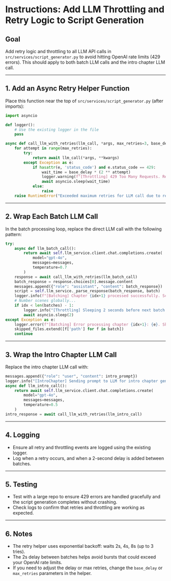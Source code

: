 # Instructions: Add LLM Throttling and Retry Logic to Script Generation

## Goal
Add retry logic and throttling to all LLM API calls in `src/services/script_generator.py` to avoid hitting OpenAI rate limits (429 errors). This should apply to both batch LLM calls and the intro chapter LLM call.

---

## 1. Add an Async Retry Helper Function
Place this function near the top of `src/services/script_generator.py` (after imports):

```python
import asyncio

def logger():
    # Use the existing logger in the file
    pass

async def call_llm_with_retries(llm_call, *args, max_retries=3, base_delay=2, **kwargs):
    for attempt in range(max_retries):
        try:
            return await llm_call(*args, **kwargs)
        except Exception as e:
            if hasattr(e, 'status_code') and e.status_code == 429:
                wait_time = base_delay * (2 ** attempt)
                logger.warning(f"[Throttling] 429 Too Many Requests. Retrying in {wait_time} seconds (attempt {attempt+1}/{max_retries})...")
                await asyncio.sleep(wait_time)
            else:
                raise
    raise RuntimeError("Exceeded maximum retries for LLM call due to repeated 429 errors.")
```

---

## 2. Wrap Each Batch LLM Call
In the batch processing loop, replace the direct LLM call with the following pattern:

```python
try:
    async def llm_batch_call():
        return await self.llm_service.client.chat.completions.create(
            model="gpt-4o",
            messages=messages,
            temperature=0.7
        )
    response = await call_llm_with_retries(llm_batch_call)
    batch_response = response.choices[0].message.content
    messages.append({"role": "assistant", "content": batch_response})
    script = self.llm_service._parse_response(batch_response, batch)
    logger.info(f"[Batching] Chapter {idx+1} processed successfully. Scenes added: {len(script.scenes)}.")
    # Number scenes globally...
    if idx < len(batches) - 1:
        logger.info("[Throttling] Sleeping 2 seconds before next batch to avoid rate limits...")
        await asyncio.sleep(2)
except Exception as e:
    logger.error(f"[Batching] Error processing chapter {idx+1}: {e}. Skipping chapter.")
    skipped_files.extend([f['path'] for f in batch])
    continue
```

---

## 3. Wrap the Intro Chapter LLM Call
Replace the intro chapter LLM call with:

```python
messages.append({"role": "user", "content": intro_prompt})
logger.info("[IntroChapter] Sending prompt to LLM for intro chapter generation (in chat history)...")
async def llm_intro_call():
    return await self.llm_service.client.chat.completions.create(
        model="gpt-4o",
        messages=messages,
        temperature=0.5
    )
intro_response = await call_llm_with_retries(llm_intro_call)
```

---

## 4. Logging
- Ensure all retry and throttling events are logged using the existing logger.
- Log when a retry occurs, and when a 2-second delay is added between batches.

---

## 5. Testing
- Test with a large repo to ensure 429 errors are handled gracefully and the script generation completes without crashing.
- Check logs to confirm that retries and throttling are working as expected.

---

## 6. Notes
- The retry helper uses exponential backoff: waits 2s, 4s, 8s (up to 3 tries).
- The 2s delay between batches helps avoid bursts that could exceed your OpenAI rate limits.
- If you need to adjust the delay or max retries, change the `base_delay` or `max_retries` parameters in the helper. 